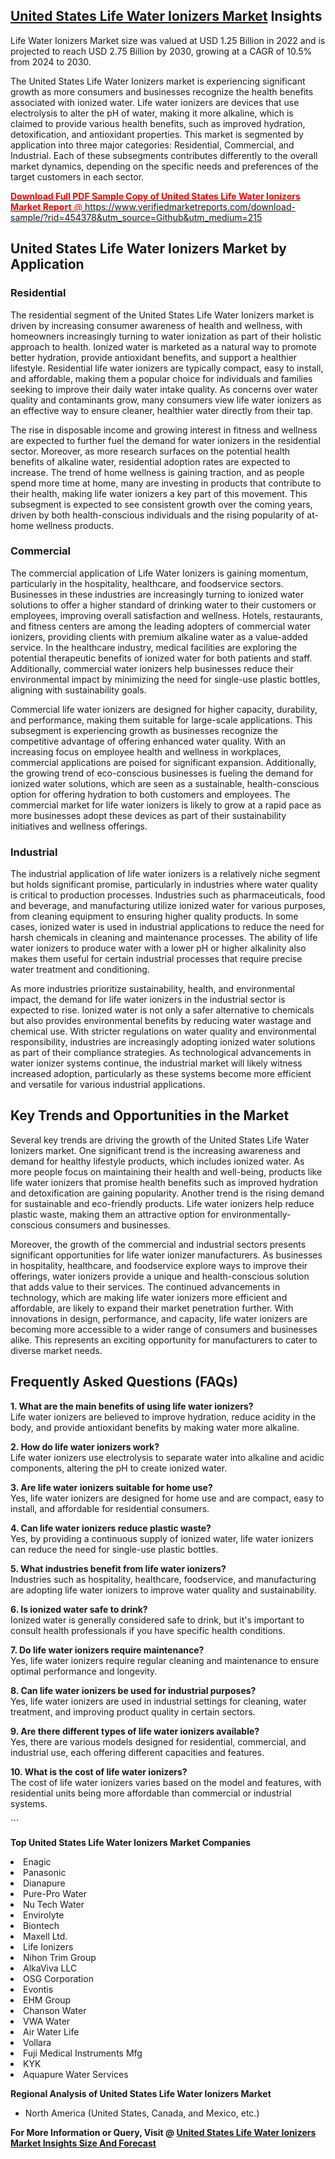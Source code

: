 <h2><a href="https://www.verifiedmarketreports.com/download-sample/?rid=454378&amp;utm_source=Github&amp;utm_medium=215" target="_blank">United States Life Water Ionizers Market</a> Insights</h2><p>Life Water Ionizers Market size was valued at USD 1.25 Billion in 2022 and is projected to reach USD 2.75 Billion by 2030, growing at a CAGR of 10.5% from 2024 to 2030.</p><p><p>The United States Life Water Ionizers market is experiencing significant growth as more consumers and businesses recognize the health benefits associated with ionized water. Life water ionizers are devices that use electrolysis to alter the pH of water, making it more alkaline, which is claimed to provide various health benefits, such as improved hydration, detoxification, and antioxidant properties. This market is segmented by application into three major categories: Residential, Commercial, and Industrial. Each of these subsegments contributes differently to the overall market dynamics, depending on the specific needs and preferences of the target customers in each sector.</p><p><a href="#"><p><span class=""><span style="color: #ff0000;"><strong>Download Full PDF Sample Copy of United States Life Water Ionizers Market Report</strong> @ </span><a href="https://www.verifiedmarketreports.com/download-sample/?rid=454378&amp;utm_source=Github&amp;utm_medium=215" target="_blank">https://www.verifiedmarketreports.com/download-sample/?rid=454378&amp;utm_source=Github&amp;utm_medium=215</a></span></p></a></p><h2>United States Life Water Ionizers Market by Application</h2><h3>Residential</h3><p>The residential segment of the United States Life Water Ionizers market is driven by increasing consumer awareness of health and wellness, with homeowners increasingly turning to water ionization as part of their holistic approach to health. Ionized water is marketed as a natural way to promote better hydration, provide antioxidant benefits, and support a healthier lifestyle. Residential life water ionizers are typically compact, easy to install, and affordable, making them a popular choice for individuals and families seeking to improve their daily water intake quality. As concerns over water quality and contaminants grow, many consumers view life water ionizers as an effective way to ensure cleaner, healthier water directly from their tap.</p><p>The rise in disposable income and growing interest in fitness and wellness are expected to further fuel the demand for water ionizers in the residential sector. Moreover, as more research surfaces on the potential health benefits of alkaline water, residential adoption rates are expected to increase. The trend of home wellness is gaining traction, and as people spend more time at home, many are investing in products that contribute to their health, making life water ionizers a key part of this movement. This subsegment is expected to see consistent growth over the coming years, driven by both health-conscious individuals and the rising popularity of at-home wellness products.</p><h3>Commercial</h3><p>The commercial application of Life Water Ionizers is gaining momentum, particularly in the hospitality, healthcare, and foodservice sectors. Businesses in these industries are increasingly turning to ionized water solutions to offer a higher standard of drinking water to their customers or employees, improving overall satisfaction and wellness. Hotels, restaurants, and fitness centers are among the leading adopters of commercial water ionizers, providing clients with premium alkaline water as a value-added service. In the healthcare industry, medical facilities are exploring the potential therapeutic benefits of ionized water for both patients and staff. Additionally, commercial water ionizers help businesses reduce their environmental impact by minimizing the need for single-use plastic bottles, aligning with sustainability goals.</p><p>Commercial life water ionizers are designed for higher capacity, durability, and performance, making them suitable for large-scale applications. This subsegment is experiencing growth as businesses recognize the competitive advantage of offering enhanced water quality. With an increasing focus on employee health and wellness in workplaces, commercial applications are poised for significant expansion. Additionally, the growing trend of eco-conscious businesses is fueling the demand for ionized water solutions, which are seen as a sustainable, health-conscious option for offering hydration to both customers and employees. The commercial market for life water ionizers is likely to grow at a rapid pace as more businesses adopt these devices as part of their sustainability initiatives and wellness offerings.</p><h3>Industrial</h3><p>The industrial application of life water ionizers is a relatively niche segment but holds significant promise, particularly in industries where water quality is critical to production processes. Industries such as pharmaceuticals, food and beverage, and manufacturing utilize ionized water for various purposes, from cleaning equipment to ensuring higher quality products. In some cases, ionized water is used in industrial applications to reduce the need for harsh chemicals in cleaning and maintenance processes. The ability of life water ionizers to produce water with a lower pH or higher alkalinity also makes them useful for certain industrial processes that require precise water treatment and conditioning.</p><p>As more industries prioritize sustainability, health, and environmental impact, the demand for life water ionizers in the industrial sector is expected to rise. Ionized water is not only a safer alternative to chemicals but also provides environmental benefits by reducing water wastage and chemical use. With stricter regulations on water quality and environmental responsibility, industries are increasingly adopting ionized water solutions as part of their compliance strategies. As technological advancements in water ionizer systems continue, the industrial market will likely witness increased adoption, particularly as these systems become more efficient and versatile for various industrial applications.</p><h2>Key Trends and Opportunities in the Market</h2><p>Several key trends are driving the growth of the United States Life Water Ionizers market. One significant trend is the increasing awareness and demand for healthy lifestyle products, which includes ionized water. As more people focus on maintaining their health and well-being, products like life water ionizers that promise health benefits such as improved hydration and detoxification are gaining popularity. Another trend is the rising demand for sustainable and eco-friendly products. Life water ionizers help reduce plastic waste, making them an attractive option for environmentally-conscious consumers and businesses.</p><p>Moreover, the growth of the commercial and industrial sectors presents significant opportunities for life water ionizer manufacturers. As businesses in hospitality, healthcare, and foodservice explore ways to improve their offerings, water ionizers provide a unique and health-conscious solution that adds value to their services. The continued advancements in technology, which are making life water ionizers more efficient and affordable, are likely to expand their market penetration further. With innovations in design, performance, and capacity, life water ionizers are becoming more accessible to a wider range of consumers and businesses alike. This represents an exciting opportunity for manufacturers to cater to diverse market needs.</p><h2>Frequently Asked Questions (FAQs)</h2><p><strong>1. What are the main benefits of using life water ionizers?</strong><br>Life water ionizers are believed to improve hydration, reduce acidity in the body, and provide antioxidant benefits by making water more alkaline.</p><p><strong>2. How do life water ionizers work?</strong><br>Life water ionizers use electrolysis to separate water into alkaline and acidic components, altering the pH to create ionized water.</p><p><strong>3. Are life water ionizers suitable for home use?</strong><br>Yes, life water ionizers are designed for home use and are compact, easy to install, and affordable for residential consumers.</p><p><strong>4. Can life water ionizers reduce plastic waste?</strong><br>Yes, by providing a continuous supply of ionized water, life water ionizers can reduce the need for single-use plastic bottles.</p><p><strong>5. What industries benefit from life water ionizers?</strong><br>Industries such as hospitality, healthcare, foodservice, and manufacturing are adopting life water ionizers to improve water quality and sustainability.</p><p><strong>6. Is ionized water safe to drink?</strong><br>Ionized water is generally considered safe to drink, but it's important to consult health professionals if you have specific health conditions.</p><p><strong>7. Do life water ionizers require maintenance?</strong><br>Yes, life water ionizers require regular cleaning and maintenance to ensure optimal performance and longevity.</p><p><strong>8. Can life water ionizers be used for industrial purposes?</strong><br>Yes, life water ionizers are used in industrial settings for cleaning, water treatment, and improving product quality in certain sectors.</p><p><strong>9. Are there different types of life water ionizers available?</strong><br>Yes, there are various models designed for residential, commercial, and industrial use, each offering different capacities and features.</p><p><strong>10. What is the cost of life water ionizers?</strong><br>The cost of life water ionizers varies based on the model and features, with residential units being more affordable than commercial or industrial systems.</p>```</p><p><strong>Top United States Life Water Ionizers Market Companies</strong></p><div data-test-id=""><p><li>Enagic</li><li> Panasonic</li><li> Dianapure</li><li> Pure-Pro Water</li><li> Nu Tech Water</li><li> Envirolyte</li><li> Biontech</li><li> Maxell Ltd.</li><li> Life Ionizers</li><li> Nihon Trim Group</li><li> AlkaViva LLC</li><li> OSG Corporation</li><li> Evontis</li><li> EHM Group</li><li> Chanson Water</li><li> VWA Water</li><li> Air Water Life</li><li> Vollara</li><li> Fuji Medical Instruments Mfg</li><li> KYK</li><li> Aquapure Water Services</li></p><div><strong>Regional Analysis of&nbsp;United States Life Water Ionizers Market</strong></div><ul><li dir="ltr"><p dir="ltr">North America&nbsp;(United States, Canada, and Mexico, etc.)</p></li></ul><p><strong>For More Information or Query, Visit @&nbsp;</strong><strong><a href="https://www.verifiedmarketreports.com/product/life-water-ionizers-market/?utm_source=Github&amp;utm_medium=215" target="_blank">United States Life Water Ionizers Market Insights Size And Forecast</a></strong></p></div>

